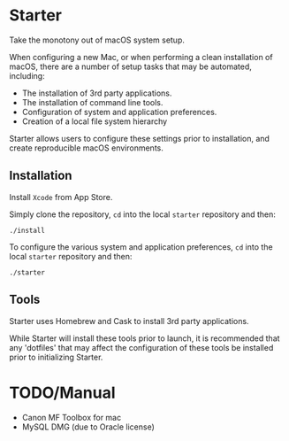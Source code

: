 # Starter

Take the monotony out of macOS system setup.

When configuring a new Mac, or when performing a clean installation of macOS, there are a number of setup tasks that may be automated, including:

- The installation of 3rd party applications.
- The installation of command line tools.
- Configuration of system and application preferences.
- Creation of a local file system hierarchy

Starter allows users to configure these settings prior to installation, and create reproducible macOS environments.

## Installation

Install `Xcode` from App Store.

Simply clone the repository, `cd` into the local `starter` repository and then:

    ./install

To configure the various system and application preferences, `cd` into the local `starter` repository and then:

    ./starter

## Tools

Starter uses Homebrew and Cask to install 3rd party applications.

While Starter will install these tools prior to launch, it is recommended that any 'dotfiles' that may affect the configuration of these tools be installed prior to initializing Starter.


TODO/Manual
===========

- Canon MF Toolbox for mac
- MySQL DMG (due to Oracle license)

